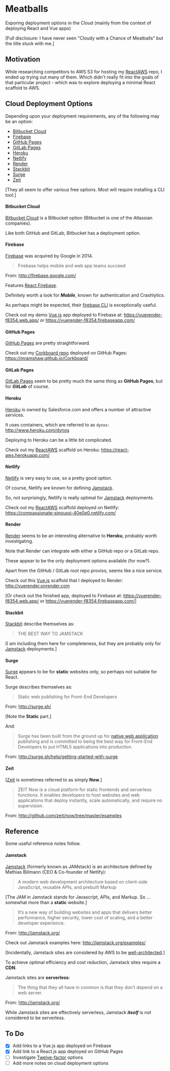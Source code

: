 # Meatballs

Exporing deployment options in the Cloud (mainly from the context of deploying React and Vue apps)

[Full disclosure: I have never seen "Cloudy with a Chance of Meatballs" but the title stuck with me.]

## Motivation

While researching competitors to AWS S3 for hosting my [ReactAWS](http://github.com/mramshaw/ReactAWS)
repo, I ended up trying out many of them. Which didn't really fit into the goals of that particular
project - which was to explore deploying a minimal React scaffold to AWS.

## Cloud Deployment Options

Depending upon your deployment requirements, any of the following may be an option:

* [Bitbucket Cloud](#bitbucket-cloud)
* [Firebase](#firebase)
* [GitHub Pages](#github-pages)
* [GitLab Pages](#gitlab-pages)
* [Heroku](#heroku)
* [Netlify](#netlify)
* [Render](#render)
* [Stackbit](#stackbit)
* [Surge](#surge)
* [Zeit](#zeit)

[They all seem to offer various free options. Most will require installing a CLI tool.]

#### Bitbucket Cloud

[Bitbucket Cloud](http://confluence.atlassian.com/bitbucket/publishing-a-website-on-bitbucket-cloud-221449776.html)
is a Bitbucket option (Bitbucket is one of the Atlassian companies).

Like both GitHub and GitLab, Bitbucket has a deployment option.

#### Firebase

[Firebase](http://firebase.google.com/) was acquired by Google in 2014.

> Firebase helps mobile and web app teams succeed

From: http://firebase.google.com/

Features [React Firebase](http://react-firebase-js.com/).

Definitely worth a look for ___Mobile___, known for authentication and Crashlytics.

As perhaps might be expected, their [firebase CLI](http://firebase.google.com/docs/cli#setup_update_cli) is exceptionally useful.

Check out my demo [Vue.js](http://vuejs.org/) app deployed to Firebase at: https://vuerender-f8354.web.app/ or https://vuerender-f8354.firebaseapp.com/

#### GitHub Pages

[GitHub Pages](http://pages.github.com/) are pretty straightforward.

Check out my [Corkboard repo](http://github.com/mramshaw/Corkboard) deployed on GitHub Pages: https://mramshaw.github.io/Corkboard/

#### GitLab Pages

[GitLab Pages](http://docs.gitlab.com/ee/user/project/pages/)
seem to be pretty much the same thing as __GitHub Pages__, but for ___GitLab___ of course.

#### Heroku

[Heroku](http://www.heroku.com/) is owned by Salesforce.com and offers a number of attractive services.

It uses containers, which are referred to as `dynos`: http://www.heroku.com/dynos

Deploying to Heroku can be a little bit complicated.

Check out my [ReactAWS](http://github.com/mramshaw/ReactAWS) scaffold on Heroku: https://react-aws.herokuapp.com/

#### Netlify

[Netlify](http://www.netlify.com/) is very easy to use, so a pretty good option.

Of course, Netlify are known for defining [Jamstack](#jamstack).

So, not surprisingly, Netlify is really optimal for [Jamstack](#jamstack) deployments.

Check out my [ReactAWS](http://github.com/mramshaw/ReactAWS) scaffold
deployed on Netlify: https://compassionate-sinoussi-40e0e0.netlify.com/

#### Render

[Render](http://render.com/) seems to be an interesting alternative to __Heroku__, probably worth investigating.

Note that Render can integrate with either a GitHub repo or a GitLab repo.

These appear to be the only deployment options available (for now?).

Apart from the GitHub / GitLab root repo proviso, seems like a nice service.

Check out this [Vue.js](http://vuejs.org/) scaffold that I deployed to Render: http://vuerender.onrender.com

[Or check out the finished app, deployed to Firebase at: https://vuerender-f8354.web.app/ or https://vuerender-f8354.firebaseapp.com/]

#### Stackbit

[Stackbit](http://www.stackbit.com/) describe themselves as:

> THE BEST WAY TO JAMSTACK

[I am including them here for completeness, but they are probably only for [Jamstack](#jamstack) deployments.]

#### Surge

[Surge](http://surge.sh/) appears to be for __static__ websites only, so perhaps not suitable for React.

Surge describes themselves as:

> Static web publishing for Front-End Developers

From: http://surge.sh/

[Note the __Static__ part.]

And:

> Surge has been built from the ground up for [native web application](https://blog.andyet.com/2015/01/22/native-web-apps)
> publishing and is committed to being the best way for Front-End Developers to put HTML5 applications into production.

From: http://surge.sh/help/getting-started-with-surge

#### Zeit

[[Zeit](http://zeit.co/) is sometimes referred to as simply __Now__.]

> ZEIT Now is a cloud platform for static frontends and serverless functions.
> It enables developers to host websites and web applications that deploy
> instantly, scale automatically, and require no supervision.

From: http://github.com/zeit/now/tree/master/examples

## Reference

Some useful reference notes follow.

#### Jamstack

[Jamstack](http://en.wikipedia.org/wiki/Netlify#Jamstack) (formerly known as JAMstack) is an architecture
defined by Mathias Biilmann (CEO & Co-founder of Netlify):

> A modern web development architecture based on client-side JavaScript, reusable APIs, and prebuilt Markup

[The JAM in Jamstack stands for Javascript, APIs, and Markup. So ... somewhat more than a __static__ website.]

>  It’s a new way of building websites and apps that delivers better performance, higher security,
> lower cost of scaling, and a better developer experience.

From: http://jamstack.org/

Check out Jamstack examples here: http://jamstack.org/examples/

[Incidentally, Jamstack sites are considered by AWS to be
[well-architected](http://aws.amazon.com/blogs/apn/the-5-pillars-of-the-aws-well-architected-framework/).]

To achieve optimal efficiency and cost reduction, Jamstack sites require a __CDN__.

Jamstack sites are __serverless__:

> The thing that they all have in common is that they don’t depend on a web server.

From: http://jamstack.org/

While Jamstack sites are effectively serverless, Jamstack ___itself___ is not considered to be serverless.

## To Do

- [x] Add links to a Vue.js app deployed on Firebase
- [x] Add link to a React.js app deployed on GitHub Pages
- [ ] Investigate [Twelve-factor](http://12factor.net/) options
- [ ] Add more notes on cloud deployment options
